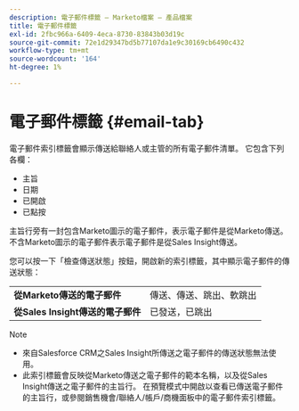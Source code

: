 ```yaml
---
description: 電子郵件標籤 — Marketo檔案 — 產品檔案
title: 電子郵件標籤
exl-id: 2fbc966a-6409-4eca-8730-83843b03d19c
source-git-commit: 72e1d29347bd5b77107da1e9c30169cb6490c432
workflow-type: tm+mt
source-wordcount: '164'
ht-degree: 1%

---
```


# 電子郵件標籤 {#email-tab}

電子郵件索引標籤會顯示傳送給聯絡人或主管的所有電子郵件清單。 它包含下列各欄：

* 主旨
* 日期
* 已開啟
* 已點按

主旨行旁有一封包含Marketo圖示的電子郵件，表示電子郵件是從Marketo傳送。 不含Marketo圖示的電子郵件表示電子郵件是從Sales Insight傳送。

您可以按一下「檢查傳送狀態」按鈕，開啟新的索引標籤，其中顯示電子郵件的傳送狀態：

<table> 
 <tbody>
  <tr>
   <td><strong>從Marketo傳送的電子郵件</strong></td>
   <td>傳送、傳送、跳出、軟跳出</td>
  </tr>
  <tr>
   <td><strong>從Sales Insight傳送的電子郵件</strong></td>
   <td>已發送，已跳出</td>
  </tr>
 </tbody>
</table>

>[!NOTE]
>
>* 來自Salesforce CRM之Sales Insight所傳送之電子郵件的傳送狀態無法使用。
>* 此索引標籤會反映從Marketo傳送之電子郵件的範本名稱，以及從Sales Insight傳送之電子郵件的主旨行。 在預覽模式中開啟以查看已傳送電子郵件的主旨行，或參閱銷售機會/聯絡人/帳戶/商機面板中的電子郵件索引標籤。

